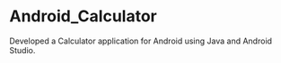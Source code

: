# Android_Calculator

Developed a Calculator application for Android using Java and Android Studio.
